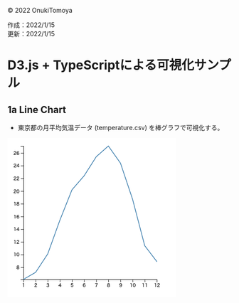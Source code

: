 ©︎ 2022 OnukiTomoya  

作成：2022/1/15  
更新：2022/1/15  


# D3.js + TypeScriptによる可視化サンプル

## 1a Line Chart
- 東京都の月平均気温データ (temperature.csv) を棒グラフで可視化する。

![](./img/1a_LineChart.png)